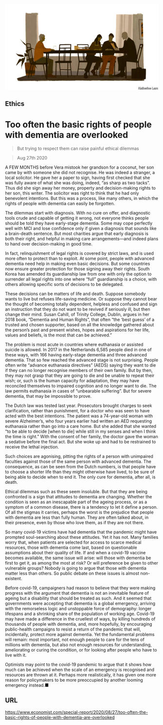 ![](./images/20200829_SRD006.jpg)

## Ethics

# Too often the basic rights of people with dementia are overlooked

> But trying to respect them can raise painful ethical dilemmas

> Aug 27th 2020

A FEW MONTHS before Vera mistook her grandson for a coconut, her son came by with someone she did not recognise. He was indeed a stranger, a local solicitor. He gave her a paper to sign, having first checked that she was fully aware of what she was doing, indeed, “as sharp as two tacks”. Thus did she sign away her money, property and decision-making rights to her son, this writer. The solicitor was right to think that he had only benevolent intentions. But this was a process, like many others, in which the rights of people with dementia can easily be forgotten.

The dilemmas start with diagnosis. With no cure on offer, and diagnostic tools crude and capable of getting it wrong, not everyone thinks people should be told they have early-stage dementia. Some may cope perfectly well with MCI and lose confidence only if given a diagnosis that sounds like a brain-death sentence. But most charities argue that early diagnosis is both their right, and helpful in making care arrangements—and indeed plans to hand over decision-making in good time.

In fact, relinquishment of legal rights is covered by strict laws, and is used more often to protect than to exploit. At some point, people with advanced dementia need help in making even basic decisions. But some countries now ensure greater protection for those signing away their rights. South Korea has amended its guardianship law from one with only the option to surrender all legal rights into one where “full” guardianship is a choice, with others allowing specific sorts of decisions to be delegated.

These decisions can be matters of life and death. Suppose somebody wants to live but refuses life-saving medicine. Or suppose they cannot bear the thought of becoming totally dependent, helpless and confused and sign an instruction that they do not want to be revived if seriously ill, but then change their mind. Susan Cahill, of Trinity College, Dublin, argues in her 2018 book, “Dementia and Human Rights”, that often “the ‘best guess’ of a trusted and chosen supporter, based on all the knowledge gathered about the person’s past and present wishes, hopes and aspirations for her life, values and beliefs, is the most that can be achieved.”

The problem is most acute in countries where euthanasia or assisted suicide is allowed. In 2017 in the Netherlands 6,585 people died in one of these ways, with 166 having early-stage dementia and three advanced dementia. That so few reached the advanced stage is not surprising. People often write “advance euthanasia directives” (AEDS) saying they want to die if they can no longer recognise members of their own family. But by then, they may not grasp that they are going to die and be unable to repeat their wish; or, such is the human capacity for adaptation, they may have reconciled themselves to impaired cognition and no longer want to die. The law permits euthanasia in cases of “unbearable suffering”. But for severe dementia, that may be impossible to prove.

The Dutch law was tested last year. Prosecutors brought charges to seek clarification, rather than punishment, for a doctor who was seen to have acted with the best intentions. The patient was a 74-year-old woman with severe Alzheimer’s, who four years earlier had written an AED requesting euthanasia rather than go into a care home. But she added that she wanted “to be able to decide [when to die] while still in my senses and when I think the time is right.” With the consent of her family, the doctor gave the woman a sedative before the final act. But she woke up and had to be restrained to receive the lethal injection.

Such choices are agonising, pitting the rights of a person with unimpaired faculties against those of the same person with advanced dementia. The consequence, as can be seen from the Dutch numbers, is that people have to choose a shorter life than they might otherwise have lived, to be sure of being able to decide when to end it. The only cure for dementia, after all, is death.

Ethical dilemmas such as these seem insoluble. But that they are being confronted is a sign that attitudes to dementia are changing. Whether the condition is seen as an inescapable part of the ageing process, or as a symptom of a common disease, there is a tendency to let it define a person. Of all the stigmas it carries, perhaps the worst is the prejudice that people with dementia are less than fully human. They are often talked about, in their presence, even by those who love them, as if they are not there.

So many covid-19 victims have had dementia that the pandemic might have prompted soul-searching about these attitudes. Yet it has not. Many families worry that, when patients are selected for access to scarce medical resources, those with dementia come last, based on questionable assumptions about their quality of life. If and when a covid-19 vaccine becomes available, the same issue will arise: will those with dementia be first to get it, as among the most at risk? Or will preference be given to other vulnerable groups? Nobody is going to argue that those with dementia matter less than others. So public debate on these issues is almost non-existent.

Before covid-19, campaigners had reason to believe that they were making progress with the argument that dementia is not an inevitable feature of ageing but a disability that should be treated as such. And it seemed that governments were accepting that dementia is a global emergency, arriving with the remorseless logic and unstoppable force of demography: longer lifespans and a shrinking share of the population of working age. Covid-19 may have made a difference in the cruellest of ways, by killing hundreds of thousands of people with dementia, and, more hopefully, by encouraging public-health campaigns to resist a return of the pandemic that will, incidentally, protect more against dementia. Yet the fundamental problems will remain: most important, not enough people to care for the tens of millions with dementia, but also not enough resources for understanding, ameliorating or curing the condition, or for looking after people who have to live with it.

Optimists may point to the covid-19 pandemic to argue that it shows how much can be achieved when the scale of an emergency is recognised and resources are thrown at it. Perhaps more realistically, it has given one more reason for policymakers to be more preoccupied by another looming emergency instead.■

## URL

https://www.economist.com/special-report/2020/08/27/too-often-the-basic-rights-of-people-with-dementia-are-overlooked
